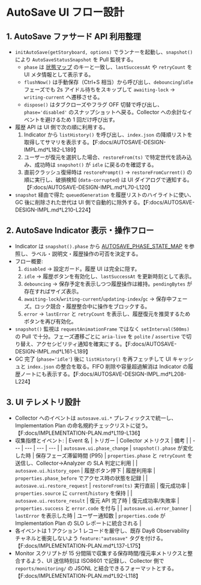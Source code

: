 # AutoSave UI フロー設計

## 1. AutoSave ファサード API 利用整理
- `initAutoSave(getStoryboard, options)` でランナーを起動し、`snapshot()` により `AutoSaveStatusSnapshot` を Pull 監視する。
  - `phase` は [状態マップ](../src/components/AutoSaveIndicator.tsx) のキーと一致し、`lastSuccessAt` や `retryCount` を UI メタ情報として表示する。
  - `flushNow()` は手動保存（Ctrl+S 相当）から呼び出し、`debouncing`/`idle` フェーズでも 2s アイドル待ちをスキップして `awaiting-lock` → `writing-current` へ遷移させる。
  - `dispose()` はタブクローズやフラグ OFF 切替で呼び出し、`phase='disabled'` のスナップショットへ戻る。Collector への余計なイベントを避けるため 1 回だけ呼び出す。
- 履歴 API は UI 側で次の順に利用する。
  1. Indicator から `listHistory()` を呼び出し、`index.json` の降順リストを取得してサマリを表示する。【F:docs/AUTOSAVE-DESIGN-IMPL.md†L182-L189】
  2. ユーザーが復元を選択した場合、`restoreFrom(ts)` で特定世代を読み込み、成功時は `snapshot()` が `idle` に戻るのを確認する。
  3. 直前クラッシュ復帰時は `restorePrompt()` → `restoreFromCurrent()` の順に実行し、破損検知 (`data-corrupted`) は UI ダイアログで通知する。【F:docs/AUTOSAVE-DESIGN-IMPL.md†L70-L120】
- `snapshot` 経由で得た `queuedGeneration` を履歴リストのハイライトに使い、GC 後に削除された世代は UI 側で自動的に除外する。【F:docs/AUTOSAVE-DESIGN-IMPL.md†L210-L224】

## 2. AutoSave Indicator 表示・操作フロー
- Indicator は `snapshot().phase` から [AUTOSAVE_PHASE_STATE_MAP](../src/components/AutoSaveIndicator.tsx) を参照し、ラベル・説明文・履歴操作の可否を決定する。
- フロー概要:
  1. `disabled` → 設定ガード。履歴 UI は完全に隠す。
  2. `idle` → 履歴ボタンを有効化し、`lastSuccessAt` を更新時刻として表示。
  3. `debouncing` → 保存予定を表示しつつ履歴操作は維持。`pendingBytes` が存在すればサイズ表示。
  4. `awaiting-lock`/`writing-current`/`updating-index`/`gc` → 保存中フェーズ。ロック競合・履歴整合中に操作をブロックする。
  5. `error` → `lastError` と `retryCount` を表示し、履歴復元を推奨するためボタンを再び有効化。
- `snapshot()` 監視は `requestAnimationFrame` ではなく `setInterval(500ms)` の Pull で十分。フェーズ遷移ごとに `aria-live` を `polite` / `assertive` で切り替え、アクセシビリティ通知を確実にする。【F:docs/AUTOSAVE-DESIGN-IMPL.md†L161-L189】
- GC 完了 (`phase='idle'`) 後に `listHistory()` を再フェッチして UI キャッシュと `index.json` の整合を取る。FIFO 削除や容量超過解消は Indicator の履歴ノートにも表示する。【F:docs/AUTOSAVE-DESIGN-IMPL.md†L208-L224】

## 3. UI テレメトリ設計
- Collector へのイベントは `autosave.ui.*` プレフィックスで統一し、Implementation Plan の命名規約チェックリストに従う。【F:docs/IMPLEMENTATION-PLAN.md†L119-L136】
- 収集指標とイベント:
  | Event 名 | トリガー | Collector メトリクス | 備考 |
  | --- | --- | --- | --- |
  | `autosave.ui.phase_change` | `snapshot().phase` が変化した時 | 保存フェーズ滞留時間 (P95) | `properties.phase` と `retryCount` を送信し、Collector→Analyzer の SLA 判定に利用 |
  | `autosave.ui.history_open` | 履歴ボタン押下 | 履歴利用率 | `properties.phase_before` でアクセス時の状態を記録 |
  | `autosave.ui.restore_request` | `restoreFrom(ts)` 実行直前 | 復元成功率 | `properties.source` に `current`/`history` を保持 |
  | `autosave.ui.restore_result` | 復元 API 完了時 | 復元成功率/失敗率 | `properties.success` と `error.code` を付与 |
  | `autosave.ui.error_banner` | `lastError` を表示した時 | ユーザー通知数 | `properties.code` が Implementation Plan の SLO レポートに統合される |
- 各イベントは 1 アクション 1 レコードを厳守し、既存 Day8 Observability チャネルと衝突しないよう `feature:"autosave"` タグを付ける。【F:docs/IMPLEMENTATION-PLAN.md†L137-L175】
- Monitor スクリプトが 15 分間隔で収集する保存時間/復元率メトリクスと整合するよう、UI 送信時刻は ISO8601 で記録し、Collector 側で `reports/monitoring/` の JSONL と結合できるフォーマットとする。【F:docs/IMPLEMENTATION-PLAN.md†L92-L118】
